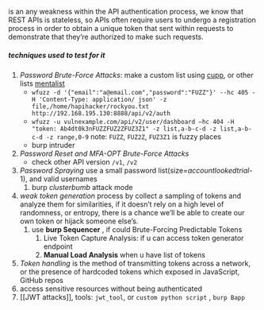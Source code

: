is an any weakness within the API authentication process, we know that REST APIs is stateless, so APIs often require users to undergo a registration process in order to obtain a unique token that  sent within requests to demonstrate that they’re authorized to make such requests.
##### techniques used to test for it
1. *Password Brute-Force Attacks*: make a custom list using [cupp](https://github.com/Mebus/cupp), or other lists [mentalist](https://github.com/sc0tfree/mentalist) 
	-  `wfuzz -d '{"email":"a@email.com","password":"FUZZ"}' --hc 405 -H 'Content-Type: application/ json' -z file,/home/hapihacker/rockyou.txt http://192.168.195.130:8888/api/v2/auth`
	- `wfuzz -u vulnexample.com/api/v2/user/dashboard –hc 404 -H "token: Ab4dt0k3nFUZZFUZ2ZFUZ3Z1" -z list,a-b-c-d -z list,a-b-c-d -z range,0-9` note: `FUZZ`, `FUZ2Z`, `FUZ3Z1` is fuzzy places 
	- burp intruder 
1. *Password Reset and MFA-OPT Brute-Force Attacks*
	- check other API version `/v1`, `/v2`
3. *Password Spraying* use a small password list(size=$account looked trial$-1), and valid usernames
	1. burp $cluster bumb$ attack mode
4. *weak token generation* process by collect a sampling of tokens and analyze them for similarities, if it doesn’t rely on a high level of randomness, or entropy, there is a chance we’ll be able to create our own token or hijack someone else’s.
	1. use **burp Sequencer** , if could Brute-Forcing Predictable Tokens
		1. Live Token Capture Analysis: if u can access token generator endpoint
		2. **Manual Load Analysis** when u have list of tokens 
5. *Token handling* is the method of transmitting tokens across a network, or the presence of hardcoded tokens which exposed in JavaScript, GitHub repos
7. access sensitive resources without being authenticated
8. [[JWT attacks]], tools: `jwt_tool`, or `custom python script` , `burp Bapp`